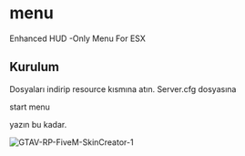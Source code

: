 # menu
 Enhanced HUD -Only Menu For ESX
 
 ## Kurulum
 Dosyaları indirip resource kısmına atın. Server.cfg dosyasına
 
 start menu
 
 yazın bu kadar.

![GTAV-RP-FiveM-SkinCreator-1](https://forum.fivem.net/uploads/default/original/3X/2/e/2e314a04d04b31cfd05edc0eaacf3164e05db7dd.jpeg)
